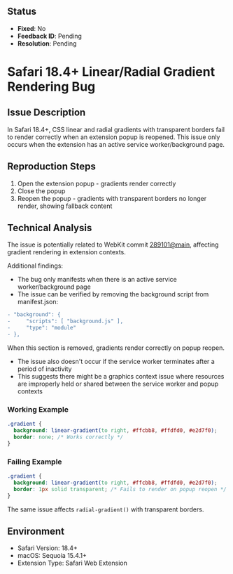 ## Status

- **Fixed**: No
- **Feedback ID**: Pending
- **Resolution**: Pending

# Safari 18.4+ Linear/Radial Gradient Rendering Bug

## Issue Description

In Safari 18.4+, CSS linear and radial gradients with transparent borders fail to render correctly when an extension popup is reopened. This issue only occurs when the extension has an active service worker/background page.

## Reproduction Steps

1. Open the extension popup - gradients render correctly
2. Close the popup
3. Reopen the popup - gradients with transparent borders no longer render, showing fallback content

## Technical Analysis

The issue is potentially related to WebKit commit [289101@main](https://results.webkit.org/commit?repository=webkit&id=289101@main), affecting gradient rendering in extension contexts.

Additional findings:

- The bug only manifests when there is an active service worker/background page
- The issue can be verified by removing the background script from manifest.json:

```diff
- "background": {
-     "scripts": [ "background.js" ],
-     "type": "module"
- },
```

When this section is removed, gradients render correctly on popup reopen.

- The issue also doesn't occur if the service worker terminates after a period of inactivity
- This suggests there might be a graphics context issue where resources are improperly held or shared between the service worker and popup contexts

### Working Example

```css
.gradient {
  background: linear-gradient(to right, #ffcbb8, #ffdfd0, #e2d7f0);
  border: none; /* Works correctly */
}
```

### Failing Example

```css
.gradient {
  background: linear-gradient(to right, #ffcbb8, #ffdfd0, #e2d7f0);
  border: 1px solid transparent; /* Fails to render on popup reopen */
}
```

The same issue affects `radial-gradient()` with transparent borders.

## Environment

- Safari Version: 18.4+
- macOS: Sequoia 15.4.1+
- Extension Type: Safari Web Extension
